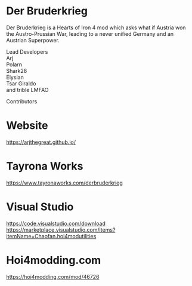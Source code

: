 # Der Bruderkrieg
Der Bruderkrieg is a Hearts of Iron 4 mod which asks what if Austria won the Austro-Prussian War, leading to a never unified Germany and an Austrian Superpower.


Lead Developers <br /> 
Arj <br />
Polarn <br />
Shark28 <br />
Elysian <br />
Tsar Giraldo <br />
and trible LMFAO <br />

Contributors
######

# Website
https://arjthegreat.github.io/
 
# Tayrona Works
https://www.tayronaworks.com/derbruderkrieg

# Visual Studio
https://code.visualstudio.com/download <br />
https://marketplace.visualstudio.com/items?itemName=Chaofan.hoi4modutilities

# Hoi4modding.com 
https://hoi4modding.com/mod/46726

 
